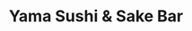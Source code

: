---
layout: place
title: "Yama Sushi & Sake Bar"
permalink: /oregon/portland/yama-sushi-sake-bar.html
stateAbbr: OR
stateName: Oregon
cityName: Portland
place_id: ChIJ6WQhRP4JlVQRstt_eSzefMM
photos:
  - name: >-
      places/ChIJ6WQhRP4JlVQRstt_eSzefMM/photos/AeeoHcII98yzMZEHOTk4cZEz2P4Q408N3O8xZOVTv4cl7gS1WWkOCNWSlmS0rxve6JQu3I-K-W9f3al_yF-DIUBPcAoohXmRHMyQ5-QnQhaEP32gxQAxkhbJicdIYePWyxs6-7s7QzNkvM2H6ML2q6rcV2zk1G3FSOTs8wekFWb6FLlGPE-YPOZD0_aXyrLUnMnuNEdPzuZ0YVbt2ylQe1Rp2bn3mcNzll1JFWKdksqylS8Vss05cVT8cDLBiwFAllSpoPktIH6XLfJh63ls8DYnvo502xkRgO_YPXWj7iYv1HYATBgyOvVMygEVGpdW287bgvQWjSSox_NaKicuFe--AJnmH6gRBAyJSGPAklPu8RD4CPNNMu9oBF6ePPV7cmjjcd_JYZQdrjslrc1tIK2ElI3jdFZ96p1W0DpymHrFdjU7bg
    widthPx: 4032
    heightPx: 2268
    authorAttributions:
      - displayName: Approx Solutions
        uri: https://maps.google.com/maps/contrib/110427904367747841354
        photoUri: >-
          https://lh3.googleusercontent.com/a-/ALV-UjUu7oHYBzHFAHs2fN9hyskLeAxQpfA80x2yxT1DTZFvX1G5lJ_5=s100-p-k-no-mo
    flagContentUri: >-
      https://www.google.com/local/imagery/report/?cb_client=maps_api_places.places_api&image_key=!1e10!2sCIHM0ogKEICAgIC-loCFBA&hl=en-US
    googleMapsUri: >-
      https://www.google.com/maps/place//data=!3m4!1e2!3m2!1sCIHM0ogKEICAgIC-loCFBA!2e10!4m2!3m1!1s0x549509fe442164e9:0xc37cde2c797fdbb2
  - name: >-
      places/ChIJ6WQhRP4JlVQRstt_eSzefMM/photos/AeeoHcJIr5-L3TJAlNFHyEp0lIpc8l74eSIT_Q4h0pgSbCDCdtJVuwHI8dVfrMR2Yb3uPJEsceMwrbjDGBwfCOle62LKYN1NvKirN875RgH0IMzKSPxr5AShHZhKP0oVwNqfTZQNpb9RAwYthbsD9kdFRuA3a4ANftRGk_nEzsvCNTEp7d7Tbl4MoNBFFC6hy3fmE7GvCUtKtrWdoVU8G6NEnTLRCx5l1WpWbM_xQbAbPQduLK-ICfqawk8eB278IYdVOSelFSkCITe0jXleK4_sdamHOjP4dnYNok-9Adp37d1EpAQJER9IilJyt7dNQMZ-xJDPv8sUgc-Ev79tmqTSr472eJmo7U3FCYYpuFuMlFZM_EWgGCAsoM0g8oTJoD4BOYAyomIFPKQpolRky6GAn2Pk5g2yfsTuDvS3RKusEGjvZA
    widthPx: 4800
    heightPx: 2700
    authorAttributions:
      - displayName: Vanessa Peterson
        uri: https://maps.google.com/maps/contrib/116930676079609021312
        photoUri: >-
          https://lh3.googleusercontent.com/a-/ALV-UjWPc0iiSaxjP1EvyP6eEt4CU02MhuWQtytUmJq65BsZ9fiDJ6z9=s100-p-k-no-mo
    flagContentUri: >-
      https://www.google.com/local/imagery/report/?cb_client=maps_api_places.places_api&image_key=!1e10!2sCIHM0ogKEICAgICkxJCmLw&hl=en-US
    googleMapsUri: >-
      https://www.google.com/maps/place//data=!3m4!1e2!3m2!1sCIHM0ogKEICAgICkxJCmLw!2e10!4m2!3m1!1s0x549509fe442164e9:0xc37cde2c797fdbb2
  - name: >-
      places/ChIJ6WQhRP4JlVQRstt_eSzefMM/photos/AeeoHcK22e5Qqz4JAQCJsDZHTafWeBwEy_C34DVzBbQzCBwRSM-_tepL9U4c9KvEb2e4klKY1tJ4X6D_A3c33grurLlmuRhT_9r4wCqq9X1eM-AReSxy7W5_6OUnRb3heew6JryrrnClEXbc7NDrPioMsg3LoV61tCGxJWlKFCm5R_YankJVUYtFSI1g9198bmnwapI-ueroh9ituGJoACBv5JSr8YLeq7-9wyvHOW0dMAVJGkPKsZt5H72fBQ4JRBZQ7Y8S-BoQLGvEv-yf2dzjJB_UMM2ygnLmtE5TCTxKC61xWMaQuWz3y3L7rh00FAfDfxxCbS4SvFd0MBRg6FVjCO9e2YP8Jhyge-EYe-ti7q37TeLCVBPpW1V2F8NjvBwJ2T9gF29EXpDvEwt5v6BZDsjCjP0Sbpzux4QBR2RIhKjIxQ
    widthPx: 4032
    heightPx: 2268
    authorAttributions:
      - displayName: jiangning liu
        uri: https://maps.google.com/maps/contrib/113459218400686713502
        photoUri: >-
          https://lh3.googleusercontent.com/a-/ALV-UjVt0VvJxcB6gGkDYW4OC7BGjrAHwA7DrlrhhBQsyJosV-6Fegn_=s100-p-k-no-mo
    flagContentUri: >-
      https://www.google.com/local/imagery/report/?cb_client=maps_api_places.places_api&image_key=!1e10!2sCIHM0ogKEICAgID_pYGXPQ&hl=en-US
    googleMapsUri: >-
      https://www.google.com/maps/place//data=!3m4!1e2!3m2!1sCIHM0ogKEICAgID_pYGXPQ!2e10!4m2!3m1!1s0x549509fe442164e9:0xc37cde2c797fdbb2
  - name: >-
      places/ChIJ6WQhRP4JlVQRstt_eSzefMM/photos/AeeoHcISyhFx4CGaXQoo4VBI01D6qadJo9dPppfUcn4Gs-tSTgrH-R8Z5cOKM8aWFxtPA7rUueI0c1lhusoPnobXngOdqUKALoihJM_8l8AgE1i2Wuz1HZeMJgXyRX-ZBfR3cciEwGFA51DKGsGtnUtyx4NeyspPfKvW7oMX5nNdDBZHZPpMFhUIsBZFMSUHkDpjYRkOCBKoK6HyZsF2pBG25YrPu-v7syVZlcm5Jw2DYELwT7JEekvG1e8s87yl257Wd_1RtmaTT6HpviSpxzZ5b3Iji3OfMpVthuKUatuyHhMYRajjEpGIDFHJkAFNG2b81LlF0bwNii0Gitsv9lVz3QV_5tXkbodby20TYXL7APJgOOFi7bRnotB9a_LqGnkIAmC2E__npNpSVpffbyFm0QXJQ9Td15e0nytpqLjH_a21tg
    widthPx: 1536
    heightPx: 2048
    authorAttributions:
      - displayName: Erik Wilske
        uri: https://maps.google.com/maps/contrib/105215415519852977569
        photoUri: >-
          https://lh3.googleusercontent.com/a-/ALV-UjWuEPE7kK1MOOKjVtqPhL51bSdPX3CPjbrYEwcn_AY7lQMSsKCp5A=s100-p-k-no-mo
    flagContentUri: >-
      https://www.google.com/local/imagery/report/?cb_client=maps_api_places.places_api&image_key=!1e10!2sCIHM0ogKEICAgICn94nAYA&hl=en-US
    googleMapsUri: >-
      https://www.google.com/maps/place//data=!3m4!1e2!3m2!1sCIHM0ogKEICAgICn94nAYA!2e10!4m2!3m1!1s0x549509fe442164e9:0xc37cde2c797fdbb2
  - name: >-
      places/ChIJ6WQhRP4JlVQRstt_eSzefMM/photos/AeeoHcKbYCZUQNTQkmrpwZ9D8c1d13tvFtA9IzEgvecgN4i84TRxmhrjGTXjaeLML9GVlzh2btRz-lqN7DWc2Y2tj8VnxcsbZ0vGANGEksvsoNuWjXmaIG8xB_8WOxJ7IOnB-F-30r5BFrcRTAIxx0hQdGFzwd169T6nxB2Jup_eSYKdsJpAL7sLGJJQRfPFQugEtKjWXUMmmTKrAizRK9qmMq5prS1o3FftMVs9_dyoBQaKP127ZYTW1Q0J2QQ_bolkzChJhSxfLqeBzdF6-NFpo3Nf9h7CcjMXrDR_Pbrrd0yYxlhDbVRINA7UCpELUR6dpffiBHFX0zU5cOLLnL9mzkpnHrqLUturBJGbniGyE1YQGRUmmXdyB1AqnHubGBGQvNA4MrlX5eBqUpbSpW8uYyvvdqg6uBxzO4lX_hTJqdSvZA
    widthPx: 3000
    heightPx: 4000
    authorAttributions:
      - displayName: H
        uri: https://maps.google.com/maps/contrib/101293466309286247690
        photoUri: >-
          https://lh3.googleusercontent.com/a/ACg8ocKW9MP-sohRQhkY3SaT-ZO6g5lNeUQ8NIb27wcDXmSOFVeBLw=s100-p-k-no-mo
    flagContentUri: >-
      https://www.google.com/local/imagery/report/?cb_client=maps_api_places.places_api&image_key=!1e10!2sCIHM0ogKEICAgICzo5nfAg&hl=en-US
    googleMapsUri: >-
      https://www.google.com/maps/place//data=!3m4!1e2!3m2!1sCIHM0ogKEICAgICzo5nfAg!2e10!4m2!3m1!1s0x549509fe442164e9:0xc37cde2c797fdbb2
  - name: >-
      places/ChIJ6WQhRP4JlVQRstt_eSzefMM/photos/AeeoHcKzOqbLvbcVy60-SWtzhoKFMlgPI71KpxpTz2ZDgdrvheXhzjipXExgLiEZcMYN-WRby5hUaS142Elw1bPHTWENlTl2J0X0zaOC4oavHk5mUbWEuFN9j6aBqDtskSCsN0wxR8uTTD00CsQv_ymePR4MyMYz4yF3-BAX77IS1FAdyH0ZwNY4IV7SarowbViwBqYEG4lGrfUlgN9zofSlzKbIu3zMTgmA9lZlDHLWyLGN-gjwt-hVG7hwmrEbL0dtfbsvqXEKt47c-wK2mFuVIG0omsd0CHY-KEIWDyaJnB63JXg2tYj6CZ5YPOf6p_P0LxvlzyWl_9jUsvM6zK0nmIzxzHnj9urPYNi1sfRWfM23mQXjw2tcTlf5AJfO5hPRmbZkkOpiUomiZRQAQvBF2OBuLM9H0LHFypM4TRztSWJXFQ
    widthPx: 3000
    heightPx: 4000
    authorAttributions:
      - displayName: Joanna Steven
        uri: https://maps.google.com/maps/contrib/116118977115106077037
        photoUri: >-
          https://lh3.googleusercontent.com/a-/ALV-UjXSY1mP8I7_ksSj46pEscFpPKedWzSI-P57yO9xCexLy6RVVeOL1w=s100-p-k-no-mo
    flagContentUri: >-
      https://www.google.com/local/imagery/report/?cb_client=maps_api_places.places_api&image_key=!1e10!2sCIHM0ogKEICAgIDVl9WqVA&hl=en-US
    googleMapsUri: >-
      https://www.google.com/maps/place//data=!3m4!1e2!3m2!1sCIHM0ogKEICAgIDVl9WqVA!2e10!4m2!3m1!1s0x549509fe442164e9:0xc37cde2c797fdbb2
  - name: >-
      places/ChIJ6WQhRP4JlVQRstt_eSzefMM/photos/AeeoHcLN__4Cysc9lpfSc1tze0Ra1McP56CTfSxOt4diM_YeVp5h3yj-6Qol4IHmDhJ2m8hvBOtkOlI1tIms5_uCEOCzmxLw_m7nxXW9sPZ0Yb4SOQOw1CVXFzQfeZCSkRMhDW5RSc54722BQqfbpxdgS06Pc08xy1EwSzROJQkprDChyCF4-VIOgf7YFykc74DHfTddgQQzGeGGUQ_uUU8t_IElFY3ggEpcc9TkYriWZRSdcO_307SdIXoA4AWPQN452okDlNWFTcPFIhu73A_0js6eCKUUtOq70IOuvZbp7xdPfIpkHCix1d7NeLZJgQz4ALVY01iRI2LkySWqf2O6OqrNxIlfP9WCR0UqWnX3ho8GOiVXnItOFCpwpfZplv76K9Ao8GE9aNOPgEkjYrjB9iHVEaukeupBewKA6NPBss8ymMUn
    widthPx: 3024
    heightPx: 4032
    authorAttributions:
      - displayName: JP Fernandez
        uri: https://maps.google.com/maps/contrib/108478810733126025006
        photoUri: >-
          https://lh3.googleusercontent.com/a/ACg8ocLEUTPWJMOi9e-NbKUhFg5sr1ZXvvU7mCi92FPppsV06YG6Ig=s100-p-k-no-mo
    flagContentUri: >-
      https://www.google.com/local/imagery/report/?cb_client=maps_api_places.places_api&image_key=!1e10!2sCIHM0ogKEICAgICu7O-j8gE&hl=en-US
    googleMapsUri: >-
      https://www.google.com/maps/place//data=!3m4!1e2!3m2!1sCIHM0ogKEICAgICu7O-j8gE!2e10!4m2!3m1!1s0x549509fe442164e9:0xc37cde2c797fdbb2
  - name: >-
      places/ChIJ6WQhRP4JlVQRstt_eSzefMM/photos/AeeoHcJDqzWSg8ElOIBG0lSpQ0Cc_yAYPzrTJlQ-cCwsmfjzrpUvCSkQF3X203CDw92B9BHJm8b4EyO7le3Z8JGvE_1ELHxMP3FwZwyGgYtE_bNNotqtxTi3_ttroREqmqRMjotafli83sNXd4ZamTuqLL8mxPJINhafhMOBHUvr7TEurcGx--YktLv2nl3SsoRoLqC47owf9qLPbg3SIwrKpsi20zOowxFDp3JMfu3FZH_6LWMpalyanbXLFSBGpyol9yXe4Qc4dEJRI90JqnZ-7sPMTT_YVMjx4VIRPPM9je_EMNL31a958r0fsMf_kqR1xHauJY1WrsDgsGYrC4hfnvM5G96fLghYxZMlAQhmzzXxK2QlB0nnlnc2-qJnd-gTQ9w2Q1IsSamsgiOwEoCzSzQ1fXZsLznPJKegNMd6-1T2puE-
    widthPx: 4032
    heightPx: 2268
    authorAttributions:
      - displayName: Emily Gaskins
        uri: https://maps.google.com/maps/contrib/108455126840907905593
        photoUri: >-
          https://lh3.googleusercontent.com/a-/ALV-UjW_DA40m4eYgouebAY9hXOOo-qmp_ewQSbmQX-foxkdV6Ifb-_qJg=s100-p-k-no-mo
    flagContentUri: >-
      https://www.google.com/local/imagery/report/?cb_client=maps_api_places.places_api&image_key=!1e10!2sCIHM0ogKEICAgID31erfqQE&hl=en-US
    googleMapsUri: >-
      https://www.google.com/maps/place//data=!3m4!1e2!3m2!1sCIHM0ogKEICAgID31erfqQE!2e10!4m2!3m1!1s0x549509fe442164e9:0xc37cde2c797fdbb2
  - name: >-
      places/ChIJ6WQhRP4JlVQRstt_eSzefMM/photos/AeeoHcKmhKEanfYTtfXmyopFJP7de5R9svNMPxdf-LFzFyn-sehw67d88LToXZdeDJEH4uykMp9ghQi4Rmwhvq9wugf9ffMfWsXZC5QjNNbQrq5XRHGCmZYeMx-9H2P-9VasNaKzBFBBnH8dYzJLVtkjaPfHODUg4eXYNvIRBvIzxsgjCgb0OJFaHjbXd9ybomjG8Q8oHPPxj7FXgFfDmnU2Z6OjHF_ENbbdarWWyBbbBTS9Bew0MjKqtr1SnN0Kh_bkCfgDcaFfMj63_3xDHqxcejVNeyHnLwG1C1QTrGcpLOY9ckbMfnF3s6dAux4j7Pf66zMi22EWqUbaNZ_uoKhMYHsQ5VgndnwPVEqMytL3jalRQz3gQZKn_sOPiiPcaQJG-5YnMmY8kTRfASaGQikqAwnfffMvaEfbr6-H1jgFlr9qxIAr
    widthPx: 3840
    heightPx: 2160
    authorAttributions:
      - displayName: M M M
        uri: https://maps.google.com/maps/contrib/109744963568157729894
        photoUri: >-
          https://lh3.googleusercontent.com/a-/ALV-UjU-hLJmBo80ZlYeNuNGSPpoPGFFG8J9OjKgkQzuG-TbtLQkPe0GhQ=s100-p-k-no-mo
    flagContentUri: >-
      https://www.google.com/local/imagery/report/?cb_client=maps_api_places.places_api&image_key=!1e10!2sCIHM0ogKEICAgICM4PLctgE&hl=en-US
    googleMapsUri: >-
      https://www.google.com/maps/place//data=!3m4!1e2!3m2!1sCIHM0ogKEICAgICM4PLctgE!2e10!4m2!3m1!1s0x549509fe442164e9:0xc37cde2c797fdbb2
  - name: >-
      places/ChIJ6WQhRP4JlVQRstt_eSzefMM/photos/AeeoHcJ9GZvfpUNpyXfUuEFpGqntf60dakWbAYl73xJZtZR-KtM_C9y0y9-keVdl3deu9em6o483FxyPc32OBe5p7v2-GNXWPqyGlYwYnrYmr6vsjWWGVZmHLUOpsp1a_pgCRSF9hS0QkZkb1yJKzNpZZh13kS_dLaYbPIjYxP5dxEdjjBRaiSE9sCT-AMCtpaC57RgmV_-saSvfQfr8m2RXOWb7lO7-FmOemPHrYNlUroHu-3mjv-ZzS-uI1dEIV6mLQeMrE7NWLDVeH19vaPS8tRUc3HtnDb8bKUD0GXXAWoPnISC8rQndAZ3VVrtoy3ZTKU449p_ZhR7Rj3EkX-K3H3w0qKJCzM_rEoevkzbt0dUGtT60z8oyqQUXVIdAZLJGrTOxPAZFukpWJguCO-HlHlqGJV5I31UQpcsMtPNad1tfBSEC
    widthPx: 4032
    heightPx: 2268
    authorAttributions:
      - displayName: jiangning liu
        uri: https://maps.google.com/maps/contrib/113459218400686713502
        photoUri: >-
          https://lh3.googleusercontent.com/a-/ALV-UjVt0VvJxcB6gGkDYW4OC7BGjrAHwA7DrlrhhBQsyJosV-6Fegn_=s100-p-k-no-mo
    flagContentUri: >-
      https://www.google.com/local/imagery/report/?cb_client=maps_api_places.places_api&image_key=!1e10!2sCIHM0ogKEICAgID_pYGHqQE&hl=en-US
    googleMapsUri: >-
      https://www.google.com/maps/place//data=!3m4!1e2!3m2!1sCIHM0ogKEICAgID_pYGHqQE!2e10!4m2!3m1!1s0x549509fe442164e9:0xc37cde2c797fdbb2
address: 926 NW 10th Ave, Portland, OR 97209, USA
street: 926 NW 10th Ave
city: Portland
state: OR
zip: '97209'
country: USA
neighborhood: Northwest Portland
latitude: '45.529849'
longitude: '-122.681214'
accessibility_options:
  wheelchairAccessibleParking: true
  wheelchairAccessibleEntrance: true
  wheelchairAccessibleRestroom: true
  wheelchairAccessibleSeating: true
business_status: OPERATIONAL
name: Yama Sushi & Sake Bar
google_maps_links:
  directionsUri: >-
    https://www.google.com/maps/dir//''/data=!4m7!4m6!1m1!4e2!1m2!1m1!1s0x549509fe442164e9:0xc37cde2c797fdbb2!3e0
  placeUri: https://maps.google.com/?cid=14086378017106418610
  writeAReviewUri: >-
    https://www.google.com/maps/place//data=!4m3!3m2!1s0x549509fe442164e9:0xc37cde2c797fdbb2!12e1
  reviewsUri: >-
    https://www.google.com/maps/place//data=!4m4!3m3!1s0x549509fe442164e9:0xc37cde2c797fdbb2!9m1!1b1
  photosUri: >-
    https://www.google.com/maps/place//data=!4m3!3m2!1s0x549509fe442164e9:0xc37cde2c797fdbb2!10e5
primary_type: Sushi Restaurant
opening_hours:
  regular: null
  current: null
secondary_opening_hours:
  regular:
    weekdayDescriptions: null
    type: null
  current:
    weekdayDescriptions: null
    type: null
phone: (503) 841-5463
price_level: PRICE_LEVEL_MODERATE
price_range: null
rating: '4.5'
rating_count: 1121
website: http://yamasushisakebar.com/
description: null
reviews: null
parking_options: null
payment_options: null
allow_dogs: null
curbside_pickup: null
delivery: null
dine_in: null
good_for_children: null
good_for_groups: null
good_for_sports: null
live_music: null
menu_for_children: null
outdoor_seating: null
reservable: null
restroom: null
serves_beer: null
serves_breakfast: null
serves_brunch: null
serves_cocktails: null
serves_coffee: null
serves_dinner: null
serves_dessert: null
serves_lunch: null
serves_vegetarian_food: null
serves_wine: null
takeout: null

---